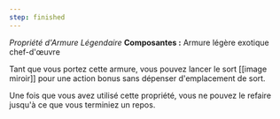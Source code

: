 ```yaml
---
step: finished
---
```

_Propriété d'Armure Légendaire_
__Composantes :__ Armure légère exotique chef-d'œuvre

Tant que vous portez cette armure, vous pouvez lancer le sort [[image miroir]] pour une action bonus sans dépenser d'emplacement de sort.

Une fois que vous avez utilisé cette propriété, vous ne pouvez le refaire jusqu'à ce que vous terminiez un repos.